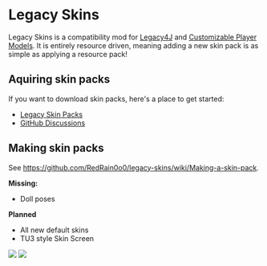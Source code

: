 # Legacy Skins
Legacy Skins is a compatibility mod for [Legacy4J](https://modrinth.com/mod/legacy4j) and [Customizable Player Models](https://modrinth.com/plugin/custom-player-models). It is entirely resource driven, meaning adding a new skin pack is as simple as applying a resource pack!

<!-- For a tutorial on how to make a skin pack, check out !ADD YOUTUBE LINK! for a video tutorial or !ADD WIKI LINK! for a text rundown on everything. -->

## Aquiring skin packs
If you want to download skin packs, here's a place to get started:
- [Legacy Skin Packs](https://modrinth.com/resourcepack/legacy-skin-packs)
- [GitHub Discussions](https://github.com/RedRain0o0/legacy-skins/discussions/categories/showcase)

## Making skin packs
See https://github.com/RedRain0o0/legacy-skins/wiki/Making-a-skin-pack.

**Missing:**
- Doll poses

**Planned**
- All new default skins
- TU3 style Skin Screen

![](https://cdn.modrinth.com/data/4UNJZ4cX/images/55427e50f4c204978ce32f55f007e1b64e2d5126.png)
![](https://cdn.modrinth.com/data/4UNJZ4cX/images/e7481097d213535e78d767c637d525ca3a18958e.png)